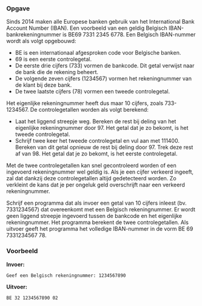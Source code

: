 ### Opgave

Sinds 2014 maken alle Europese banken gebruik van het International Bank Account Number (IBAN). Een voorbeeld van een geldig Belgisch IBAN-bankrekeningnummer is BE69 7331 2345 6778. Een Belgisch IBAN-nummer wordt als volgt opgebouwd:
* BE is een internationaal afgesproken code voor Belgische banken.
* 69 is een eerste controlegetal.
* De eerste drie cijfers (733) vormen de bankcode. Dit getal verwijst naar de bank die de rekening beheert.
* De volgende zeven cijfers (1234567) vormen het rekeningnummer van de klant bij deze bank.
* De twee laatste cijfers (78) vormen een tweede controlegetal.

Het eigenlijke rekeningnummer heeft dus maar 10 cijfers, zoals 733-1234567. De controlegetallen worden als volgt berekend:
* Laat het liggend streepje weg. Bereken de rest bij deling van het eigenlijke rekeningnummer door 97. Het getal dat je zo bekomt, is het tweede controlegetal.
* Schrijf twee keer het tweede controlegetal en vul aan met 111400. Bereken van dit getal opnieuw de rest bij deling door 97. Trek deze rest af van 98. Het getal dat je zo bekomt, is het eerste controlegetal.

Met de twee controlegetallen kan snel gecontroleerd worden of een ingevoerd rekeningnummer wel geldig is. Als je een cijfer verkeerd ingeeft, zal dat dankzij deze controlegetallen altijd gedetecteerd worden. Zo verkleint de kans dat je per ongeluk geld overschrijft naar een verkeerd rekeningnummer.

Schrijf een programma dat als invoer een getal van 10 cijfers inleest (bv. 7331234567) dat overeenkomt met een Belgisch rekeningnummer. Er wordt geen liggend streepje ingevoerd tussen de bankcode en het eigenlijke rekeningnummer. Het programma berekent de twee controlegetallen. Als uitvoer geeft het programma het volledige IBAN-nummer in de vorm BE 69 7331234567 78.

### Voorbeeld

**Invoer:**

    Geef een Belgisch rekeningnummer: 1234567890

**Uitvoer:**

    BE 32 1234567890 02
